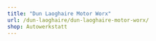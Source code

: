 ```yaml
---
title: "Dun Laoghaire Motor Worx"
url: /dun-laoghaire/dun-laoghaire-motor-worx/
shop: Autowerkstatt
---
```

